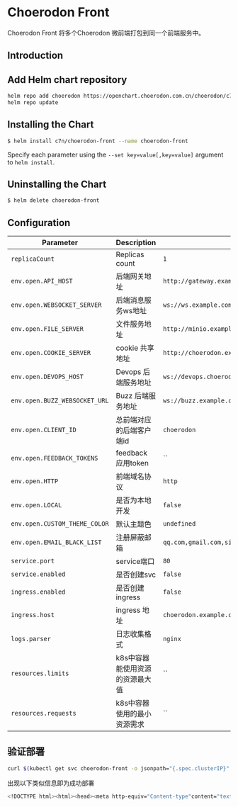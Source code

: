 # Choerodon Front
Choerodon Front 将多个Choerodon 微前端打包到同一个前端服务中。

## Introduction

## Add Helm chart repository

``` bash    
helm repo add choerodon https://openchart.choerodon.com.cn/choerodon/c7n
helm repo update
```

## Installing the Chart

```bash
$ helm install c7n/choerodon-front --name choerodon-front
```

Specify each parameter using the `--set key=value[,key=value]` argument to `helm install`.

## Uninstalling the Chart

```bash
$ helm delete choerodon-front
```

## Configuration

Parameter | Description	| Default
--- |  ---  |  ---  
`replicaCount` | Replicas count | `1`
`env.open.API_HOST` | 后端网关地址 | `http://gateway.example.com`
`env.open.WEBSOCKET_SERVER` | 后端消息服务ws地址 | `ws://ws.example.com`
`env.open.FILE_SERVER` | 文件服务地址 | `http://minio.example.com`
`env.open.COOKIE_SERVER` | cookie 共享地址 | `http://choerodon.example.com`
`env.open.DEVOPS_HOST` | Devops 后端服务地址 | `ws://devops.choerodon.example.com`
`env.open.BUZZ_WEBSOCKET_URL` | Buzz 后端服务地址 | `ws://buzz.example.com`
`env.open.CLIENT_ID` | 总前端对应的后端客户端id | `choerodon`
`env.open.FEEDBACK_TOKENS` | feedback 应用token | ``
`env.open.HTTP` | 前端域名协议 | `http`
`env.open.LOCAL` | 是否为本地开发 | `false`
`env.open.CUSTOM_THEME_COLOR` | 默认主题色 | `undefined`
`env.open.EMAIL_BLACK_LIST` | 注册屏蔽邮箱 | `qq.com,gmail.com,sina.com,163.com,sina.cn,126.com,yeah.net,189.cn,foxmail.com,msn.cn,hotmail.com,outlook.com,yahoo.com,139.com`
`service.port` | service端口 | `80`
`service.enabled` | 是否创建svc | `false`
`ingress.enabled` | 是否创建ingress | `false`
`ingress.host` | ingress 地址 | `choerodon.example.com`
`logs.parser` | 日志收集格式 | `nginx`
`resources.limits` | k8s中容器能使用资源的资源最大值 | ``
`resources.requests` | k8s中容器使用的最小资源需求 | ``


## 验证部署
```bash
curl $(kubectl get svc choerodon-front -o jsonpath="{.spec.clusterIP}" -n c7n-system)
```
出现以下类似信息即为成功部署

```bash
<!DOCTYPE html><html><head><meta http-equiv="Content-type"content="text/html; charset=utf-8"><title>Choerodon</title><link rel="shortcut icon"href="favicon.ico"></head><body><div id="app"></div><script type="text/javascript"src="app/vendor_19e4b950.js"></script><script type="text/javascript"src="app/main_19e4b950.js"></script></body></html>
```

